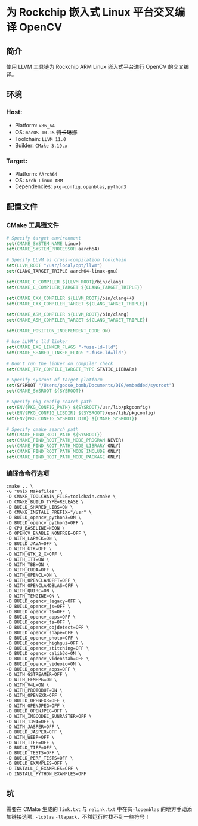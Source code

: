 # 为 Rockchip 嵌入式 Linux 平台交叉编译 OpenCV

## 简介
使用 LLVM 工具链为 Rockchip ARM Linux 嵌入式平台进行 OpenCV 的交叉编译。

## 环境
### Host:
- Platform: `x86_64`
- OS: `macOS 10.15` ~~特卡琳娜~~
- Toolchain: `LLVM 11.0`
- Builder: `CMake 3.19.x`

### Target: 
- Platform: `AArch64`
- OS: `Arch Linux ARM`
- Dependencies: `pkg-config`, `openblas`, `python3`

## 配置文件

### CMake 工具链文件

```cmake
# Specify target environment
set(CMAKE_SYSTEM_NAME Linux)
set(CMAKE_SYSTEM_PROCESSOR aarch64)

# Specify LLVM as cross-compilation toolchain
set(LLVM_ROOT "/usr/local/opt/llvm")
set(CLANG_TARGET_TRIPLE aarch64-linux-gnu)

set(CMAKE_C_COMPILER ${LLVM_ROOT}/bin/clang)
set(CMAKE_C_COMPILER_TARGET ${CLANG_TARGET_TRIPLE})

set(CMAKE_CXX_COMPILER ${LLVM_ROOT}/bin/clang++)
set(CMAKE_CXX_COMPILER_TARGET ${CLANG_TARGET_TRIPLE})

set(CMAKE_ASM_COMPILER ${LLVM_ROOT}/bin/clang)
set(CMAKE_ASM_COMPILER_TARGET ${CLANG_TARGET_TRIPLE})

set(CMAKE_POSITION_INDEPENDENT_CODE ON)

# Use LLVM's lld linker
set(CMAKE_EXE_LINKER_FLAGS "-fuse-ld=lld")
set(CMAKE_SHARED_LINKER_FLAGS "-fuse-ld=lld")

# Don't run the linker on compiler check
set(CMAKE_TRY_COMPILE_TARGET_TYPE STATIC_LIBRARY)

# Specify sysroot of target platform
set(SYSROOT "/Users/goose_bomb/Documents/DIG/embedded/sysroot")
set(CMAKE_SYSROOT ${SYSROOT})

# Specify pkg-config search path
set(ENV{PKG_CONFIG_PATH} ${SYSROOT}/usr/lib/pkgconfig)
set(ENV{PKG_CONFIG_LIBDIR} ${SYSROOT}/usr/lib/pkgconfig)
set(ENV{PKG_CONFIG_SYSROOT_DIR} ${CMAKE_SYSROOT})

# Specify cmake search path
set(CMAKE_FIND_ROOT_PATH ${SYSROOT})
set(CMAKE_FIND_ROOT_PATH_MODE_PROGRAM NEVER)
set(CMAKE_FIND_ROOT_PATH_MODE_LIBRARY ONLY)
set(CMAKE_FIND_ROOT_PATH_MODE_INCLUDE ONLY)
set(CMAKE_FIND_ROOT_PATH_MODE_PACKAGE ONLY)
```

### 编译命令行选项

```shell
cmake .. \
-G "Unix Makefiles" \
-D CMAKE_TOOLCHAIN_FILE=toolchain.cmake \
-D CMAKE_BUILD_TYPE=RELEASE \
-D BUILD_SHARED_LIBS=ON \
-D CMAKE_INSTALL_PREFIX="/usr" \
-D BUILD_opencv_python3=ON \
-D BUILD_opencv_python2=OFF \
-D CPU_BASELINE=NEON \
-D OPENCV_ENABLE_NONFREE=OFF \
-D WITH_LAPACK=ON \
-D BUILD_JAVA=OFF \
-D WITH_GTK=OFF \
-D WITH_GTK_2_X=OFF \
-D WITH_ITT=ON \
-D WITH_TBB=ON \
-D WITH_CUDA=OFF \
-D WITH_OPENCL=ON \
-D WITH_OPENCLAMDFFT=OFF \
-D WITH_OPENCLAMDBLAS=OFF \
-D WITH_QUIRC=ON \
-D WITH_TENGINE=ON \
-D BUILD_opencv_legacy=OFF \
-D BUILD_opencv_js=OFF \
-D BUILD_opencv_ts=OFF \
-D BUILD_opencv_apps=OFF \
-D BUILD_opencv_ts=OFF \
-D BUILD_opencv_objdetect=OFF \
-D BUILD_opencv_shape=OFF \
-D BUILD_opencv_photo=OFF \
-D BUILD_opencv_highgui=OFF \
-D BUILD_opencv_stitching=OFF \
-D BUILD_opencv_calib3d=ON \
-D BUILD_opencv_videostab=OFF \
-D BUILD_opencv_videoio=ON \
-D BUILD_opencv_apps=OFF \
-D WITH_GSTREAMER=OFF \
-D WITH_FFMEPG=ON \
-D WITH_V4L=ON \
-D WITH_PROTOBUF=ON \
-D WITH_OPENEXR=OFF \
-D BUILD_OPENEXR=OFF \
-D WITH_OPENJPEG=OFF \
-D BUILD_OPENJPEG=OFF \
-D WITH_IMGCODEC_SUNRASTER=OFF \
-D WITH_1394=OFF \
-D WITH_JASPER=OFF \
-D BUILD_JASPER=OFF \
-D WITH_WEBP=OFF \
-D WITH_TIFF=OFF \
-D BUILD_TIFF=OFF \
-D BUILD_TESTS=OFF \
-D BUILD_PERF_TESTS=OFF \
-D BUILD_EXAMPLES=OFF \
-D INSTALL_C_EXAMPLES=OFF \
-D INSTALL_PYTHON_EXAMPLES=OFF
```

## 坑 
需要在 CMake 生成的 `link.txt` 与 `relink.txt` 中在有`-lopenblas` 的地方手动添加链接选项: `-lcblas` `-llapack`，不然运行时找不到一些符号！